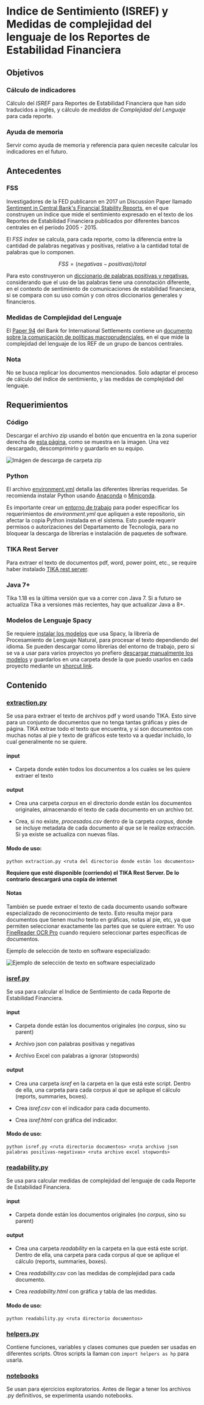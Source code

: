 # Indice de Sentimiento (ISREF) y Medidas de complejidad del lenguaje de los Reportes de Estabilidad Financiera

## Objetivos

### Cálculo de indicadores
Cálculo del *ISREF* para Reportes de Estabilidad Financiera que han sido traducidos a inglés, y cálculo de *medidas de Complejidad del Lenguaje* para cada reporte.

### Ayuda de memoria
Servir como ayuda de memoria y referencia para quien necesite calcular los indicadores en el futuro.

## Antecedentes

### FSS
Investigadores de  la FED publicaron en 2017 un Discussion Paper llamado
[Sentiment in Central Bank's Financial Stability Reports](https://www.federalreserve.gov/econres/ifdp/files/ifdp1203.pdf), en el que construyen un índice que mide el sentimiento expresado en el texto de los Reportes de Estabilidad Financiera publicados por diferentes bancos centrales en el período 2005 - 2015.

El *FSS index* se calcula, para cada reporte, como la diferencia entre la cantidad de palabras negativas y positivas, relativo a la cantidad total de palabras que lo componen.

```math #fss
FSS = (negativas - positivas) / total
```

 Para esto construyeron un [diccionario de palabras positivas y negativas](https://www.federalreserve.gov/econres/ifdp/files/ifdp1203-appendix.xlsx), considerando que el uso de las palabras tiene una connotación diferente, en el contexto de sentimiento de comunicaciones de estabilidad financiera, si se compara con su uso común y con otros diccionarios generales y financieros.

### Medidas de Complejidad del Lenguaje
El [Paper 94](https://www.bis.org/publ/bppdf/bispap94.htm) del Bank for International Settlements contiene un [documento sobre la comunicación de políticas macroprudenciales](https://www.bis.org/publ/bppdf/bispap94c_rh.pdf), en el que mide la complejidad del lenguaje de los REF de un grupo de bancos centrales.

### Nota
No se busca replicar los documentos mencionados. Solo adaptar el proceso de cálculo del índice de sentimiento, y las medidas de complejidad del lenguaje.

## Requerimientos

### Código
Descargar el archivo zip usando el botón que encuentra en la zona superior derecha de [esta página](https://github.com/gamunozbravo/isref), como se muestra en la imagen. Una vez descargado, descomprimirlo y guardarlo en su equipo.

![Imágen de descarga de carpeta zip](assets/repo_down.png)

### Python
El archivo [environment.yml](environment.yml) detalla las diferentes librerías requeridas. Se recomienda instalar Python usando [Anaconda](https://www.anaconda.com/download/#windows) o [Miniconda](https://conda.io/miniconda.html).

Es importante crear un [entorno de trabajo](https://conda.io/docs/user-guide/tasks/manage-environments.html) para poder especificar los requerimientos de *environment.yml* que apliquen a este repositorio, sin afectar la copia Python instalada en el sistema. Esto puede requerir permisos o autorizaciones del Departamento de Tecnología, para no bloquear la descarga de librerías e instalación de paquetes de software.

### TIKA Rest Server
Para extraer el texto de documentos pdf, word, power point, etc., se require haber instalado [TIKA rest server](http://www.apache.org/dyn/closer.cgi/tika/tika-server-1.18.jar).

### Java 7+
Tika 1.18 es la última versión que va a correr con Java 7. Si a futuro se actualiza Tika a versiones más recientes, hay que actualizar Java a 8+.

### Modelos de Lenguaje Spacy
Se requiere [instalar los modelos](https://spacy.io/usage/models#section-install) que usa Spacy, la librería de Procesamiento de Lenguaje Natural, para procesar el texto dependiendo del idioma. Se pueden descargar como librerías del entorno de trabajo, pero si se va a usar para varios proyectos yo prefiero [descargar manualmente los modelos](https://github.com/explosion/spacy-models/releases/download/en_core_web_sm-2.0.0/en_core_web_sm-2.0.0.tar.gz) y guardarlos en una carpeta desde la que puedo usarlos en cada proyecto mediante un [shorcut link](https://spacy.io/usage/models#usage).

## Contenido
### [extraction.py](isref/extraction.py)
Se usa para extraer el texto de archivos pdf y word usando TIKA. Esto sirve para un conjunto de documentos que no tenga tantas gráficas y pies de página. TIKA extrae todo el texto que encuentra, y si son documentos con muchas notas al pie y texto de gráficos este texto va a quedar incluido, lo cual generalmente no se quiere.

#### input
- Carpeta donde estén todos los documentos a los cuales se les quiere extraer el texto

#### output
- Crea una carpeta *corpus* en el directorio donde están los documentos originales, almacenando el texto de cada documento en un archivo *txt*.

- Crea, si no existe, *procesados.csv* dentro de la carpeta *corpus*, donde se incluye metadata de cada documento al que se le realize extracción. Si ya existe se actualiza con nuevas filas.

#### Modo de uso:
````
python extraction.py <ruta del directorio donde están los documentos>
````
**Requiere que esté disponible (corriendo) el TIKA Rest Server. De lo contrario descargará una copia de internet**

#### Notas
También se puede extraer el texto de cada documento usando software especializado de reconocimiento de texto. Esto resulta mejor para documentos que tienen mucho texto en gráficas, notas al pie, etc, ya que permiten seleccionar exactamente las partes que se quiere extraer. Yo uso [FineReader OCR Pro](https://www.abbyy.com/en-apac/finereader/pro-for-mac/) cuando requiero seleccionar partes específicas de documentos.

Ejemplo de selección de texto en software especializado:

![Ejemplo de selección de texto en software especializado](assets/filtered.png)

### [isref.py](isref/isref.py)
Se usa para calcular el Indice de Sentimiento de cada Reporte de Estabilidad Financiera.

#### input
- Carpeta donde están los documentos originales (no *corpus*, sino su parent)

- Archivo json con palabras positivas y negativas

- Archivo Excel con palabras a ignorar (stopwords)

#### output
- Crea una carpeta *isref* en la carpeta en la que está este script. Dentro de ella, una carpeta para cada corpus al que se aplique el cálculo (reports, summaries, boxes).

- Crea *isref.csv* con el indicador para cada documento.

- Crea *isref.html* con gráfica del indicador.

#### Modo de uso:
````
python isref.py <ruta directorio documentos> <ruta archivo json palabras positivas-negativas> <ruta archivo excel stopwords>
````

### [readability.py](isref/readability.py)
Se usa para calcular medidas de complejidad del lenguaje de cada Reporte de Estabilidad Financiera.

#### input
- Carpeta donde están los documentos originales (no *corpus*, sino su parent)

#### output
- Crea una carpeta *readability* en la carpeta en la que está este script. Dentro de ella, una carpeta para cada corpus al que se aplique el cálculo (reports, summaries, boxes).

- Crea *readability.csv* con las medidas de complejidad para cada documento.

- Crea *readability.html* con gráfica y tabla de las medidas.

#### Modo de uso:
````
python readability.py <ruta directorio documentos>
````

### [helpers.py](isref/helpers.py)
Contiene funciones, variables y clases comunes que pueden ser usadas en diferentes scripts. Otros scripts la llaman con `import helpers as hp` para usarla.

### [notebooks](isref/notebooks/)
Se usan para ejercicios exploratorios. Antes de llegar a tener los archivos .py definitivos, se experimenta usando notebooks.
